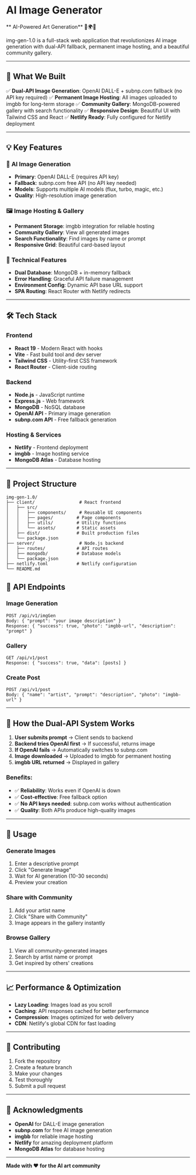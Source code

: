 # AI Image Generator

** AI-Powered Art Generation** 🍃🌍🎨

img-gen-1.0 is a full-stack web application that revolutionizes AI image generation with dual-API fallback, permanent image hosting, and a beautiful community gallery.

---

## 🚀 What We Built

✅ **Dual-API Image Generation**: OpenAI DALL-E + subnp.com fallback (no API key required)
✅ **Permanent Image Hosting**: All images uploaded to imgbb for long-term storage
✅ **Community Gallery**: MongoDB-powered gallery with search functionality
✅ **Responsive Design**: Beautiful UI with Tailwind CSS and React
✅ **Netlify Ready**: Fully configured for Netlify deployment

---

## 💡 Key Features

### 🎨 **AI Image Generation**
- **Primary**: OpenAI DALL-E (requires API key)
- **Fallback**: subnp.com free API (no API key needed)
- **Models**: Supports multiple AI models (flux, turbo, magic, etc.)
- **Quality**: High-resolution image generation

### 🖼️ **Image Hosting & Gallery**
- **Permanent Storage**: imgbb integration for reliable hosting
- **Community Gallery**: View all generated images
- **Search Functionality**: Find images by name or prompt
- **Responsive Grid**: Beautiful card-based layout

### 🔧 **Technical Features**
- **Dual Database**: MongoDB + in-memory fallback
- **Error Handling**: Graceful API failure management
- **Environment Config**: Dynamic API base URL support
- **SPA Routing**: React Router with Netlify redirects

---

## 🛠️ Tech Stack

### Frontend
- **React 19** - Modern React with hooks
- **Vite** - Fast build tool and dev server
- **Tailwind CSS** - Utility-first CSS framework
- **React Router** - Client-side routing

### Backend
- **Node.js** - JavaScript runtime
- **Express.js** - Web framework
- **MongoDB** - NoSQL database
- **OpenAI API** - Primary image generation
- **subnp.com API** - Free fallback generation

### Hosting & Services
- **Netlify** - Frontend deployment
- **imgbb** - Image hosting service
- **MongoDB Atlas** - Database hosting

---

## 📁 Project Structure

```
img-gen-1.0/
├── client/                 # React frontend
│   ├── src/
│   │   ├── components/     # Reusable UI components
│   │   ├── pages/         # Page components
│   │   ├── utils/         # Utility functions
│   │   └── assets/        # Static assets
│   ├── dist/              # Built production files
│   └── package.json
├── server/                 # Node.js backend
│   ├── routes/            # API routes
│   ├── mongodb/           # Database models
│   └── package.json
├── netlify.toml           # Netlify configuration
└── README.md
```

## 🎯 API Endpoints

### Image Generation
```
POST /api/v1/imgGen
Body: { "prompt": "your image description" }
Response: { "success": true, "photo": "imgbb-url", "description": "prompt" }
```

### Gallery
```
GET /api/v1/post
Response: { "success": true, "data": [posts] }
```

### Create Post
```
POST /api/v1/post
Body: { "name": "artist", "prompt": "description", "photo": "imgbb-url" }
```

---

## 🔄 How the Dual-API System Works

1. **User submits prompt** → Client sends to backend
2. **Backend tries OpenAI first** → If successful, returns image
3. **If OpenAI fails** → Automatically switches to subnp.com
4. **Image downloaded** → Uploaded to imgbb for permanent hosting
5. **imgbb URL returned** → Displayed in gallery

### Benefits:
- ✅ **Reliability**: Works even if OpenAI is down
- ✅ **Cost-effective**: Free fallback option
- ✅ **No API keys needed**: subnp.com works without authentication
- ✅ **Quality**: Both APIs produce high-quality images

---

## 🎨 Usage

### Generate Images
1. Enter a descriptive prompt
2. Click "Generate Image"
3. Wait for AI generation (10-30 seconds)
4. Preview your creation

### Share with Community
1. Add your artist name
2. Click "Share with Community"
3. Image appears in the gallery instantly

### Browse Gallery
1. View all community-generated images
2. Search by artist name or prompt
3. Get inspired by others' creations

---

## 📈 Performance & Optimization

- **Lazy Loading**: Images load as you scroll
- **Caching**: API responses cached for better performance
- **Compression**: Images optimized for web delivery
- **CDN**: Netlify's global CDN for fast loading

---

## 🤝 Contributing

1. Fork the repository
2. Create a feature branch
3. Make your changes
4. Test thoroughly
5. Submit a pull request

---

## 🙏 Acknowledgments

- **OpenAI** for DALL-E image generation
- **subnp.com** for free AI image generation
- **imgbb** for reliable image hosting
- **Netlify** for amazing deployment platform
- **MongoDB Atlas** for database hosting

---

**Made with ❤️ for the AI art community**
